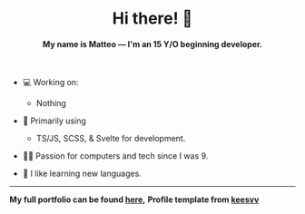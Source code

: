<h1 align="center">Hi there! 👋</h1>
<h4 align="center">My name is Matteo — I'm an 15 Y/O beginning developer.</h4>

<br>

- 💻 Working on:
    - Nothing

- 🔭 Primarily using
    - TS/JS, SCSS, & Svelte for development.

- 👨‍💻 Passion for computers and tech since I was 9.

- 📖 I like learning new languages.

-----
**My full portfolio can be found [here](https://matte0s.tk),**
**Profile template from [keesvv](https://github.com/keesvv)**
